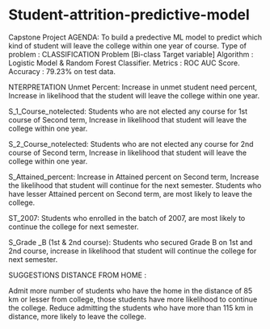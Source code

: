 # Student-attrition-predictive-model
Capstone Project 
AGENDA:
To build a predective ML model to predict which kind of student will leave the college within one year of course.
Type of problem : CLASSIFICATION Problem [Bi-class Target variable]
Algorithm : Logistic Model & Random Forest Classifier.
Metrics : ROC AUC Score.
Accuracy : 79.23% on test data.

NTERPRETATION
Unmet Percent: Increase in unmet student need percent, Increase in likelihood that the student will leave the college within one year.

S_1_Course_notelected: Students who are not elected any course for 1st course of Second term, Increase in likelihood that student will leave the college within one year.

S_2_Course_notelected: Students who are not elected any course for 2nd course of Second term, Increase in likelihood that student will leave the college within one year.

S_Attained_percent: Increase in Attained percent on Second term, Increase the likelihood that student will continue for the next semester. Students who have lesser Attained percent on Second term, are most likely to leave the college.

ST_2007: Students who enrolled in the batch of 2007, are most likely to continue the college for next semester.

S_Grade _B (1st & 2nd course): Students who secured Grade B on 1st and 2nd course, increase in likelihood that student will continue the college for next semester.

SUGGESTIONS
DISTANCE FROM HOME :

Admit more number of students who have the home in the distance of 85 km or lesser from college, those students have more likelihood to continue the college.
Reduce admitting the students who have more than 115 km in distance, more likely to leave the college.

